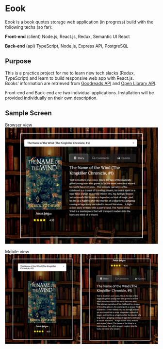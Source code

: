 # Eook
Eook is a book quotes storage web application (in progress) build with the following techs (so far):  
  
**Front-end** (client)
Node.js, React.js, Redux, Semantic UI React  
  
**Back-end** (api)
TypeScript, Node.js, Express API, PostgreSQL

## Purpose
This is a practice project for me to learn new tech slacks (Redux, TypeScript) and learn to build responsive web app with React.js.  
Books' information are retrieved from [Goodreads API](https://www.goodreads.com/api) and [Open Library API](https://openlibrary.org/developers/api).  

Front-end and Back-end are two individual applications. Installation will be provided individually on their own description. 

## Sample Screen
Browser view
![interface_browser](client/public/Eook_browser.png)

Mobile view
![interface_mobile](client/public/Eook_mobile.jpg)